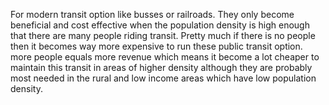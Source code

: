 For modern transit option like busses or railroads. They only become beneficial and cost effective when the population density is high enough that there are many people riding transit. Pretty much if there is no people then it becomes way more expensive to run these public transit option. more people equals more revenue which means it become a lot cheaper to maintain this transit in areas of higher density although they are probably most needed in the rural and low income areas which have low population density.